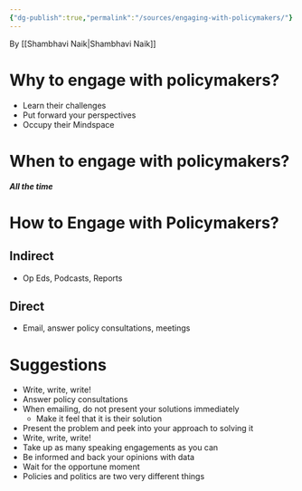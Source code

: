 ```yaml
---
{"dg-publish":true,"permalink":"/sources/engaging-with-policymakers/"}
---
```


By [[Shambhavi Naik\|Shambhavi Naik]] 

# Why to engage with policymakers?
- Learn their challenges
- Put forward your perspectives
- Occupy their Mindspace 

# When to engage with policymakers?
***All the time***

# How to Engage with Policymakers?
## Indirect
- Op Eds, Podcasts, Reports 
## Direct
- Email, answer policy consultations, meetings 

# Suggestions 
- Write, write, write!
- Answer policy consultations
- When emailing, do not present your solutions immediately 
	- Make it feel that it is their solution
- Present the problem and peek into your approach to solving it
- Write, write, write!
- Take up as many speaking engagements as you can
- Be informed and back your opinions with data
- Wait for the opportune moment
- Policies and politics are two very different things 